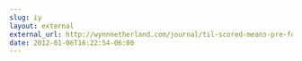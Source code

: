 ```yaml
---
slug: iy
layout: external
external_url: http://wynnnetherland.com/journal/til-scored-means-pre-folded
date: 2012-01-06T16:22:54-06:00
---
```

